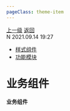 ```yaml
---
pageClass: theme-item
---
```

<div class="extend-header">
    <div class="info">
        <div class="record">
            <a class="back" href="./">上一级</a>
            <a class="back" href="./">返回</a>
        </div>        
        <div class="mini">
            <span>N 2021.09.14 19:27</span>
        </div>
    </div>
    <div class="content"><div class="custom-block children"><ul><li><a href="/frontend/layerBusiness/systemBusiness/componentBusiness/ui">样式组件</a></li><li><a href="/frontend/layerBusiness/systemBusiness/componentBusiness/moduleFunction">功能模块</a></li></ul></div></div>
</div>
<div class="content-header">
<h1>业务组件</h1><strong>业务组件</strong>
</div>
<div class="static-content">


</div>